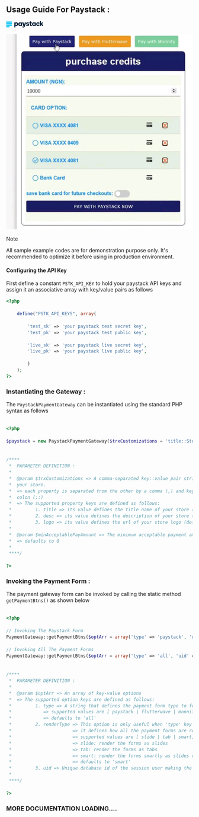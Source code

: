 ## Usage Guide For Paystack :
<p><a href="https://www.paystack.com/" target="_blank" rel="noreferrer"><img src="/logos/paystack-2.svg" title="Paystack" alt="Paystack logo" width="100" height="auto"/></a></p>

<img src="https://github.com/euroadams/euroadams/blob/master/assets/public/work-samples/paystack.jpg" alt="Paystack Sample" width="auto" height="auto"/>

> [!NOTE]
> All sample example codes are for demonstration purpose only. It's recommended to optimize it before using in production environment.

#### Configuring the API Key

First define a constant `PSTK_API_KEY` to hold your paystack API keys and assign it an associative array with key/value pairs as follows 

```php
<?php

    define("PSTK_API_KEYS", array(

        'test_sk' => 'your paystack test secret key',
        'test_pk' => 'your paystack test public key', 
                
        'live_sk' => 'your paystack live secret key',
        'live_pk' => 'your paystack live public key',
                
        )
    );
?>
```


### Instantiating the Gateway :

The `PaystackPaymentGateway` can be instantiated using the standard PHP syntax as follows

```php

<?php

$paystack = new PaystackPaymentGateway($trxCustomizations = 'title::Store,desc::Service Payment,logo::', $minAcceptablePayAmount = 0);


/****
 *  PARAMETER DEFINITION :
 * 
 *  @param $trxCustomizations => A comma-separated key::value pair string that defines the custom properties of 
 *  your store.
 *  => each property is separated from the other by a comma (,) and keys are separated from values by double-
 *  colon (::)
 *  => The supported property keys are defined as follows: 
 *         1. title => its value defines the title name of your store (default value: Store)
 *         2. desc => its value defines the description of your store (default value: Service Payment)
 *         3. logo => its value defines the url of your store logo (default value: '')
 * 
 *  @param $minAcceptablePayAmount => The minimum acceptable payment amount for your store
 *  => defaults to 0
 *  
 ****/

?>

```

### Invoking the Payment Form :

The payment gateway form can be invoked by calling the static method `getPaymentBtns()` as shown below

```php

<?php

// Invoking The Paystack Form
PaymentGateway::getPaymentBtns($optArr = array('type' => 'paystack', 'uid' => 2398) );

// Invoking All The Payment Forms
PaymentGateway::getPaymentBtns($optArr = array('type' => 'all', 'uid' => 2398) );


/****
 *  PARAMETER DEFINITION :
 * 
 *  @param $optArr => An array of key-value options
 *  => The supported option keys are defined as follows: 
 *         1. type => A string that defines the payment form type to fetch. 
 *            => supported values are [ paystack | flutterwave | monnify | all ]
 *            => defaults to 'all'
 *         2. renderType => This option is only useful when 'type' key above is 'all'
 *                       => it defines how all the payment forms are render on the screen 
 *                       => supported values are [ slide | tab | smart]
 *                       => slide: render the forms as slides
 *                       => tab: render the forms as tabs
 *                       => smart: render the forms smartly as slides or tabs depending on platform/screen size
 *                       => defaults to 'smart'                     
 *         3. uid => Unique database id of the session user making the payment
 *  
 ****/

?>

```


### MORE DOCUMENTATION LOADING....


